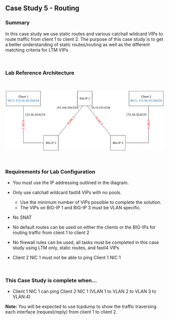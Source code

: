 
## Case Study 5 - Routing 

### Summary  

In this case study we use static routes and various catchall wildcard VIPs to route traffic from client 1 to client 2.  The purpose of this case study is to get a better understanding of static routes/routing as well as the different matching criteria for LTM VIPs  

<br/>  

### Lab Reference Architecture  
<br/>  

![Case Study Routing Lab Diagram](https://github.com/grmarxer/Onboarding/blob/master/diagrams/CaseStudy_routing_p1.png)  

<br/>  


### Requirements for Lab Configuration  

- You must use the IP addressing outlined in the diagram.  

- Only use catchall wildcard fastl4 VIPs with no pools.  
    - Use the minimum number of VIPs possible to complete the solution.  
    - The VIPs on BIG-IP 1 and BIG-IP 3 must be VLAN specific.  

- No SNAT  

- No default routes can be used on either the clients or the BIG-IPs for routing traffic from client 1 to client 2

- No firewall rules can be used, all tasks must be completed in this case study using LTM only, static routes, and fastl4 VIPs

- Client 2 NIC 1 must not be able to ping Client 1 NIC 1    

<br/>  

### This Case Study is complete when...  

- Client 1 NIC 1 can ping Client 2 NIC 1 (VLAN 1 to VLAN 2 to VLAN 3 to VLAN 4)  

__Note:__  You will be expected to use tcpdump to show the traffic traversing each interface (request/reply) from client 1 to client 2.  